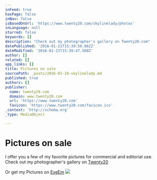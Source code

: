 ```yaml
---
inFeed: true
hasPage: false
inNav: false
isBasedOnUrl: 'https://www.twenty20.com/skylinelady/photos'
inLanguage: null
starred: false
keywords: []
description: "Check out my photographer's gallery on Twenty20.com"
datePublished: '2016-01-21T15:39:50.862Z'
dateModified: '2016-01-21T15:39:47.588Z'
author: []
related: []
app_links: []
title: Pictures on sale
sourcePath: _posts/2016-01-18-skylinelady.md
published: true
authors: []
publisher:
  name: twenty20.com
  domain: www.twenty20.com
  url: 'https://www.twenty20.com'
  favicon: 'https://www.twenty20.com/favicon.ico'
_context: 'http://schema.org'
_type: MediaObject

---
```

# Pictures on sale

I offer you a few of my favorite pictures for commercial and editorial use. Check out my photographer's gallery on [Twenty20][0]

Or get my Pictures on [EyeEm][1]
![](https://s3-us-west-2.amazonaws.com/the-grid-img/p/eab8e7126a093aa6dde0acc45dcb31fcd4750e58.jpg)

[0]: https://www.twenty20.com/skylinelady/photos
[1]: https://www.eyeem.com/u/skylinelady